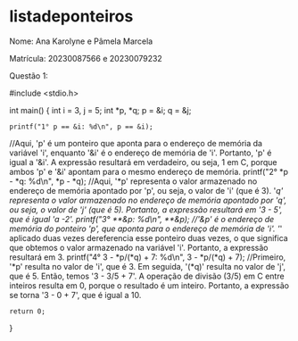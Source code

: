 # listadeponteiros

Nome: Ana Karolyne e Pâmela Marcela 

Matrícula: 20230087566 e 20230079232

Questão 1: 

#include <stdio.h>

int main() {
    int i = 3, j = 5;
    int *p, *q;
    p = &i;
    q = &j;

    printf("1° p == &i: %d\n", p == &i);
  //Aqui, 'p' é um ponteiro que aponta para o endereço de memória da variável 'i', enquanto '&i' é o endereço de memória de 'i'. Portanto, 'p' é igual a '&i'. A expressão resultará em verdadeiro, ou seja, 1 em C, porque ambos 'p' e '&i' apontam para o mesmo endereço de memória.
    printf("2° *p - *q: %d\n", *p - *q);
  //Aqui, '*p' representa o valor armazenado no endereço de memória apontado por 'p', ou seja, o valor de 'i' (que é 3). '*q' representa o valor armazenado no endereço de memória apontado por 'q', ou seja, o valor de 'j' (que é 5). Portanto, a expressão resultará em '3 - 5', que é igual 'a -2'.
    printf("3° **&p: %d\n", **&p);
  //'&p' é o endereço de memória do ponteiro 'p', que aponta para o endereço de memória de 'i'. '*' aplicado duas vezes dereferencia esse ponteiro duas vezes, o que significa que obtemos o valor armazenado na variável 'i'. Portanto, a expressão resultará em 3.
    printf("4° 3 - *p/(*q) + 7: %d\n", 3 - *p/(*q) + 7);
  //Primeiro, '*p' resulta no valor de 'i', que é 3. Em seguida, '(*q)' resulta no valor de 'j', que é 5. Então, temos '3 - 3/5 + 7'. A operação de divisão (3/5) em C entre inteiros resulta em 0, porque o resultado é um inteiro. Portanto, a expressão se torna '3 - 0 + 7', que é igual a 10.

    return 0;
}
